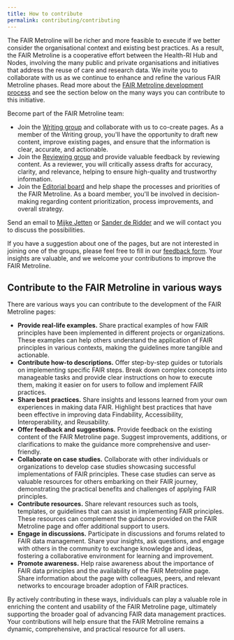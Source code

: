 ```yaml
---
title: How to contribute
permalink: contributing/contributing
---
```


The FAIR Metroline will be richer and more feasible to execute if we better consider the organisational context and existing best practices. As a result, the FAIR Metroline is a cooperative effort between the Health-RI Hub and Nodes, involving the many public and private organisations and initiatives that address the reuse of care and research data. We invite you to collaborate with us as we continue to enhance and refine the various FAIR Metroline phases. Read more about the [FAIR Metroline development process]() and see the section below on the many ways you can contribute to this initiative. 

Become part of the FAIR Metroline team:
* Join the [Writing group]({{site.baseurl}}/contributing/development_process#writing-group) and collaborate with us to co-create pages. As a member of the Writing group, you'll have the opportunity to draft new content, improve existing pages, and ensure that the information is clear, accurate, and actionable. 
* Join the [Reviewing group]({{site.baseurl}}/contributing/development_process#reviewing-group) and provide valuable feedback by reviewing content. As a reviewer, you will critically assess drafts for accuracy, clarity, and relevance, helping to ensure high-quality and trustworthy information. 
* Join the [Editorial board]({{site.baseurl}}/contributing/development_process#editorial-board) and help shape the processes and priorities of the FAIR Metroline. As a board member, you'll be involved in decision-making regarding content prioritization, process improvements, and overall strategy. 

Send an email to [Mijke Jetten](mailto:mijke.jetten@health-ri.nl) or [Sander de Ridder](mailto:sander.deridder@health-ri.nl) and we will contact you to discuss the possibilities.

If you have a suggestion about one of the pages, but are not interested in joining one of the groups, please feel free to fill in our [feedback form]({{site.baseurl}}/contact). Your insights are valuable, and we welcome your contributions to improve the FAIR Metroline.

## Contribute to the FAIR Metroline in various ways
There are various ways you can contribute to the development of the FAIR Metroline pages:
* **Provide real-life examples.** Share practical examples of how FAIR principles have been implemented in different projects or organizations. These examples can help others understand the application of FAIR principles in various contexts, making the guidelines more tangible and actionable.
* **Contribute how-to descriptions.** Offer step-by-step guides or tutorials on implementing specific FAIR steps. Break down complex concepts into manageable tasks and provide clear instructions on how to execute them, making it easier on for users to follow and implement FAIR practices.
* **Share best practices.** Share insights and lessons learned from your own experiences in making data FAIR. Highlight best practices that have been effective in improving data Findability, Accessibility, Interoperability, and Reusability.
* **Offer feedback and suggestions.** Provide feedback on the existing content of the FAIR Metroline page. Suggest improvements, additions, or clarifications to make the guidance more comprehensive and user-friendly.
* **Collaborate on case studies.** Collaborate with other individuals or organizations to develop case studies showcasing successful implementations of FAIR principles. These case studies can serve as valuable resources for others embarking on their FAIR journey, demonstrating the practical benefits and challenges of applying FAIR principles.
* **Contribute resources.** Share relevant resources such as tools, templates, or guidelines that can assist in implementing FAIR principles. These resources can complement the guidance provided on the FAIR Metroline page and offer additional support to users.
* **Engage in discussions.** Participate in discussions and forums related to FAIR data management. Share your insights, ask questions, and engage with others in the community to exchange knowledge and ideas, fostering a collaborative environment for learning and improvement.
* **Promote awareness.** Help raise awareness about the importance of FAIR data principles and the availability of the FAIR Metroline page. Share information about the page with colleagues, peers, and relevant networks to encourage broader adoption of FAIR practices.

By actively contributing in these ways, individuals can play a valuable role in enriching the content and usability of the FAIR Metroline page, ultimately supporting the broader goal of advancing FAIR data management practices. Your contributions will help ensure that the FAIR Metroline remains a dynamic, comprehensive, and practical resource for all users.

